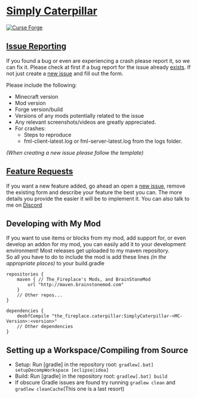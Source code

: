 [Simply Caterpillar](https://minecraft.curseforge.com/projects/simply-caterpillar)
============================================================================

[![Curse Forge](http://cf.way2muchnoise.eu/short_245437_downloads.svg)](https://minecraft.curseforge.com/projects/simply-caterpillar)

[Issue Reporting](https://github.com/The-Fireplace/Simply-Caterpillar/issues)
------------------------------------------------------------------

If you found a bug or even are experiencing a crash please report it, so we can fix it. Please check at first if a bug report for the issue already
[exists](https://github.com/The-Fireplace/Simply-Caterpillar/issues). If not just create a [new issue](https://github.com/The-Fireplace/Simply-Caterpillar/issues/new) and fill out the
form.

Please include the following:

* Minecraft version
* Mod version
* Forge version/build
* Versions of any mods potentially related to the issue 
* Any relevant screenshots/videos are greatly appreciated.
* For crashes:
  * Steps to reproduce
  * fml-client-latest.log or fml-server-latest.log from the logs folder.
 
*(When creating a new issue please follow the template)*

[Feature Requests](https://github.com/The-Fireplace/Simply-Caterpillar/issues)
-------------------------------------------------------------------

If you want a new feature added, go ahead an open a [new issue](https://github.com/The-Fireplace/Simply-Caterpillar/issues/new), remove the existing form and describe your
feature the best you can. The more details you provide the easier it will be to implement it.
You can also talk to me on [Discord](https://discord.gg/29aj3Ah)

Developing with My Mod
----------------------

If you want to use items or blocks from my mod, add support for, or even develop an addon for my mod, you can easily add it to your development environment! Most
releases get uploaded to my maven repository.  
So all you have to do to include the mod is add these lines *(in the appropriate places)* to your build.gradle

    repositories {
        maven { // The_Fireplace's Mods, and BrainStoneMod
            url "http://maven.brainstonemod.com"
        }
        // Other repos...
    }
    
    dependencies {
        deobfCompile "the_fireplace.caterpillar:SimplyCaterpillar-<MC-Version>:<version>"
        // Other dependencies
    }

Setting up a Workspace/Compiling from Source
--------------------------------------------

* Setup: Run [gradle] in the repository root: `gradlew[.bat] setupDecompWorkspace [eclipse|idea]`
* Build: Run [gradle] in the repository root: `gradlew[.bat] build`
* If obscure Gradle issues are found try running `gradlew clean` and `gradlew cleanCache`(This one is a last resort)